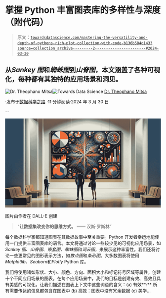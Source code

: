 # 掌握 Python 丰富图表库的多样性与深度（附代码）

> 原文：[`towardsdatascience.com/mastering-the-versatility-and-depth-of-pythons-rich-plot-collection-with-code-b136b584d143?source=collection_archive---------2-----------------------#2024-03-30`](https://towardsdatascience.com/mastering-the-versatility-and-depth-of-pythons-rich-plot-collection-with-code-b136b584d143?source=collection_archive---------2-----------------------#2024-03-30)

## 从*Sankey 图*和*蜘蛛图*到*山脊图*，本文涵盖了各种可视化，每种都有其独特的应用场景和洞见。

[](https://theomitsa.medium.com/?source=post_page---byline--b136b584d143--------------------------------)![Dr. Theophano Mitsa](https://theomitsa.medium.com/?source=post_page---byline--b136b584d143--------------------------------)[](https://towardsdatascience.com/?source=post_page---byline--b136b584d143--------------------------------)![Towards Data Science](https://towardsdatascience.com/?source=post_page---byline--b136b584d143--------------------------------) [Dr. Theophano Mitsa](https://theomitsa.medium.com/?source=post_page---byline--b136b584d143--------------------------------)

·发布于[数据科学之路](https://towardsdatascience.com/?source=post_page---byline--b136b584d143--------------------------------) ·11 分钟阅读·2024 年 3 月 30 日

--

![](img/5209aeaf5bf9d1ca1a50aadbedd3cb56.png)

图片由作者在 DALL-E 创建

> “**让数据集改变你的思维方式。** —— 汉斯·罗斯林”

每个数据科学家都知道图表在其数据故事中至关重要。Python 开发者幸运地能使用一门提供丰富图表库的语言。本文将通过讨论一些较少见的可视化应用场景，如*Sankey 图*、*山脊图*、*嵌套图、蜘蛛图*和*词云图*，来展示这种丰富性。我们还将讨论一些更常见的图形表示方法，如*散点图*和*条形图*。大多数图表将使用*Matplotlib*、*Seaborn*和*Plotly* Python 库。

我们将使用诸如形状、大小、颜色、方向、面积大小和标记符号区域等属性，创建十个不同应用场景的图表。在每个应用场景中，我们的目标是创建有效、高效且具有美感的可视化。让我们描述在图表上下文中这些词语的含义：(a) 有效**:** 所有需要传达的信息都包含在图表中 (b) 高效：图表中没有冗余数据 (c) 美学…
